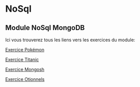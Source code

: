 # NoSql
## Module NoSql MongoDB

Ici vous trouverez tous les liens vers les exercices du module:

[Exercice Pokémon](/TPs/Ex_Pokemon.md)

[Exercice Titanic](/TPs/Ex_Titanic.md)

[Exercice Mongosh](/TPs/Ex_Mongosh.md)

[Exercice Otionnels](/TPs/Ex_optionnal.md)

